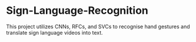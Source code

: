# Sign-Language-Recognition
This project utilizes CNNs, RFCs, and SVCs to recognise hand gestures and translate sign language videos into text.
